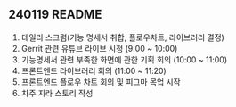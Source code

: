 ## 240119 README

1. 데일리 스크럼(기능 명세서 취합, 플로우차트, 라이브러리 결정)
2. Gerrit 관련 유튜브 라이브 시청 (9:00 ~ 10:00)
3. 기능명세서 관련 부족한 화면에 관한 기획 회의 (10:00 ~ 11:00)
4. 프론트엔드 라이브러리 회의 (11:00 ~ 11:20)
5. 프론트엔드 플로우 차트 회의 및 피그마 목업 시작
6. 차주 지라 스토리 작성
